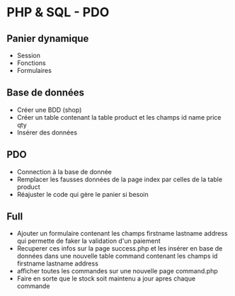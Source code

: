 # PHP & SQL - PDO 

## Panier dynamique 
- Session
- Fonctions
- Formulaires 

## Base de données
- Créer une BDD (shop)
- Créer un table contenant la table product et les champs id name price qty 
- Insérer des données 

## PDO 
- Connection à la base de donnée
- Remplacer les fausses données de la page index par celles de la table product 
- Réajuster le code qui gère le panier si besoin 
  
## Full 
- Ajouter un formulaire contenant les champs firstname lastname address qui permette de faker la validation d'un paiement
- Recuperer ces infos sur la page success.php et les insérer en base de données dans une nouvelle table command contenant les champs id firstname lastname address
- afficher toutes les commandes sur une nouvelle page command.php
- Faire en sorte que le stock soit maintenu a jour apres chaque commande